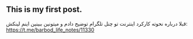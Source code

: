 ## This is my first post.

قبلا درباره نحوته کارکرد اینترنت تو چنل تلگرام توضیح دادم و میتونین ببینین
اینم لینکش:
https://t.me/barbod_life_notes/11330

